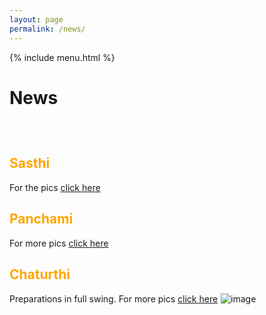 ```yaml
---
layout: page
permalink: /news/
---
```


{% include menu.html %}

<h1>News</h1>

<h2 style="color:orange;" id="demo"></h2>
<br/>
<h2 style="color:orange;">Sasthi</h2>
For the pics <a href="/2018_sasthi.html">click here</a>
<br/>
<h2 style="color:orange;">Panchami</h2>
For more pics <a href="/2018_panchami.html">click here</a>

<h2 style="color:orange;">Chaturthi</h2>
Preparations in full swing. For more pics <a href="/2018_anandamela.html">click here</a>
<img style="margin-left:1px;" src="../images/puja2018/chaturthi.jpg" alt="image"/><br/><br/>


<script>
/******************
// Set the date we're counting down to
var countDownDate = new Date("Oct 15, 2018 18:00:00").getTime();

// Update the count down every 1 second
var x = setInterval(function() {

    // Get todays date and time
    var now = new Date().getTime();
    
    // Find the distance between now and the count down date
    var distance = countDownDate - now;
    
    // Time calculations for days, hours, minutes and seconds
    var days = Math.floor(distance / (1000 * 60 * 60 * 24));
    var hours = Math.floor((distance % (1000 * 60 * 60 * 24)) / (1000 * 60 * 60));
    var minutes = Math.floor((distance % (1000 * 60 * 60)) / (1000 * 60));
    var seconds = Math.floor((distance % (1000 * 60)) / 1000);
    
    // Output the result in an element with id="demo"
    document.getElementById("demo").innerHTML = "Time remaining for Debi Bodhan : " +  days + "d " + hours + "h "
    + minutes + "m " + seconds + "s ";
    
    // If the count down is over, write some text 
    if (distance < 0) {
        clearInterval(x);
        document.getElementById("demo").innerHTML = "";
    }
}, 1000);
***************/
</script>

